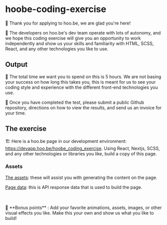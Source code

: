 # hoobe-coding-exercise
🚀 Thank you for applying to hoo.be, we are glad you're here! 

🤖 The developers on hoo.be's dev team operate with lots of autonomy, and we hope this coding exercise will give you an opportunity to work independently and show us your skills and familiarity with HTML, SCSS, React, and any other technologies you like to use.

## Output 
🚢 The total time we want you to spend on this is 5 hours. We are not basing your success on how long this takes you, this is meant for us to see your coding style and experience with the different front-end technologies you use.

🏁 Once you have completed the test, please submit a public Github repository, directions on how to view the results, and send us an invoice for your time.

## The exercise
🏗️ Here is a hoo.be page in our development environment: https://devapp.hoo.be/hoobe_coding_exercise. Using React, Nextjs, SCSS, and any other technologies or libraries you like, build a copy of this page. 

### Assets
[The assets](/assets): these will assist you with generating the content on the page.

[Page data](pageData.json): this is API response data that is used to build the page.

<br>
<br>
🎰 **Bonus points** : Add your favorite animations, assets, images, or other visual effects you like. Make this your own and show us what you like to build!
